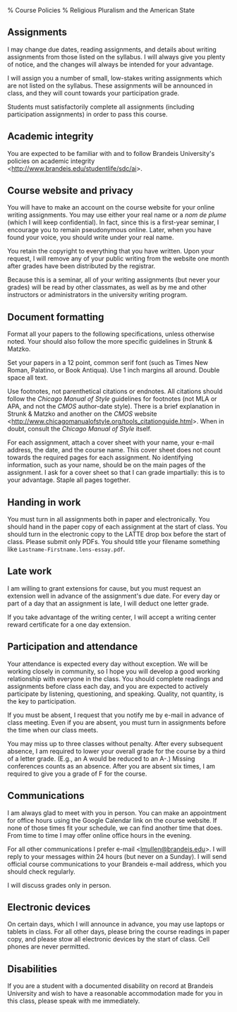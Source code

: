 % Course Policies
% Religious Pluralism and the American State

## Assignments

I may change due dates, reading assignments, and details about writing
assignments from those listed on the syllabus. I will always give you
plenty of notice, and the changes will always be intended for your
advantage. 

I will assign you a number of small, low-stakes writing assignments
which are not listed on the syllabus. These assignments will be
announced in class, and they will count towards your participation
grade.

Students must satisfactorily complete all assignments (including
participation assignments) in order to pass this course.

## Academic integrity

You are expected to be familiar with and to follow Brandeis University's
policies on academic integrity
<<http://www.brandeis.edu/studentlife/sdc/ai>\>.

## Course website and privacy

You will have to make an account on the course website for your online
writing assignments. You may use either your real name or a *nom de
plume* (which I will keep confidential). In fact, since this is a
first-year seminar, I encourage you to remain pseudonymous online.
Later, when you have found your voice, you should write under your real
name. 

You retain the copyright to everything that you have written. Upon
your request, I will remove any of your public writing from the website
one month after grades have been distributed by the registrar.

Because this is a seminar, all of your writing assignments (but never
your grades) will be read by other classmates, as well as by me and
other instructors or administrators in the university writing program.

## Document formatting

Format all your papers to the following specifications, unless otherwise
noted. Your should also follow the more specific guidelines in Strunk &
Matzko.

Set your papers in a 12 point, common serif font (such as Times New
Roman, Palatino, or Book Antiqua). Use 1 inch margins all around. Double
space all text.

Use footnotes, not parenthetical citations or endnotes. All citations
should follow the *Chicago Manual of Style* guidelines for footnotes
(not MLA or APA, and not the *CMOS* author-date style). There is a brief
explanation in Strunk & Matzko and another on the *CMOS* website
<<http://www.chicagomanualofstyle.org/tools_citationguide.html>\>. When
in doubt, consult the *Chicago Manual of Style* itself.

For each assignment, attach a cover sheet with your name, your e-mail
address, the date, and the course name. This cover sheet does not count
towards the required pages for each assignment. No identifying
information, such as your name, should be on the main pages of the
assignment. I ask for a cover sheet so that I can grade impartially:
this is to your advantage. Staple all pages together.

## Handing in work

You must turn in all assignments both in paper and electronically. You
should hand in the paper copy of each assignment at the start of class.
You should turn in the electronic copy to the LATTE drop box before the
start of class. Please submit only PDFs. You should title your filename
something like `Lastname-Firstname.lens-essay.pdf`.

## Late work

I am willing to grant extensions for cause, but you must request an
extension well in advance of the assignment's due date. For every day or
part of a day that an assignment is late, I will deduct one letter
grade.

If you take advantage of the writing center, I will accept a writing
center reward certificate for a one day extension.

## Participation and attendance

Your attendance is expected every day without exception. We will be
working closely in community, so I hope you will develop a good working
relationship with everyone in the class. You should complete readings
and assignments before class each day, and you are expected to actively
participate by listening, questioning, and speaking. Quality, not
quantity, is the key to participation.

If you must be absent, I request that you notify me by e-mail in advance
of class meeting. Even if you are absent, you must turn in assignments
before the time when our class meets.

You may miss up to three classes without penalty. After every subsequent
absence, I am required to lower your overall grade for the course by a
third of a letter grade. (E.g., an A would be reduced to an A-.) Missing
conferences counts as an absence. After you are absent six times, I am
required to give you a grade of F for the course.

## Communications

I am always glad to meet with you in person. You can make an appointment
for office hours using the Google Calendar link on the course website.
If none of those times fit your schedule, we can find another time that
does. From time to time I may offer online office hours in the evening.

For all other communications I prefer e-mail <<lmullen@brandeis.edu>\>.
I will reply to your messages within 24 hours (but never on a
Sunday). I will send official course communications to your Brandeis
e-mail address, which you should check regularly.

I will discuss grades only in person.

## Electronic devices

On certain days, which I will announce in advance, you may use laptops
or tablets in class. For all other days, please bring the course
readings in paper copy, and please stow all electronic devices by the
start of class. Cell phones are never permitted.

## Disabilities

If you are a student with a documented disability on record at Brandeis
University and wish to have a reasonable accommodation made for you in
this class, please speak with me immediately.
